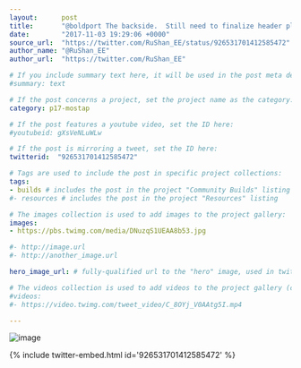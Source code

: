 ```yaml
---
layout:      post
title:       "@boldport The backside.  Still need to finalize header placement though."
date:        "2017-11-03 19:29:06 +0000"
source_url:  "https://twitter.com/RuShan_EE/status/926531701412585472"
author_name: "@RuShan_EE"
author_url:  "https://twitter.com/RuShan_EE"

# If you include summary text here, it will be used in the post meta description instead of an excerpt from the post body
#summary: text

# If the post concerns a project, set the project name as the category:
category: p17-mostap

# If the post features a youtube video, set the ID here:
#youtubeid: gXsVeNLuWLw

# If the post is mirroring a tweet, set the ID here:
twitterid:  "926531701412585472"

# Tags are used to include the post in specific project collections:
tags:
- builds # includes the post in the project "Community Builds" listing
#- resources # includes the post in the project "Resources" listing

# The images collection is used to add images to the project gallery:
images:
- https://pbs.twimg.com/media/DNuzqS1UEAA8b53.jpg

#- http://image.url
#- http://another_image.url

hero_image_url: # fully-qualified url to the "hero" image, used in twitter cards for example

# The videos collection is used to add videos to the project gallery (currently only mp4):
#videos:
#- https://video.twimg.com/tweet_video/C_8OYj_V0AAtg5I.mp4

---
```


![image](https://pbs.twimg.com/media/DNuzqS1UEAA8b53.jpg)

{% include twitter-embed.html id='926531701412585472' %}


